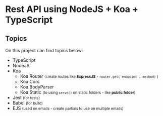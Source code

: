 # Rest API using **NodeJS + Koa + TypeScript**

## Topics

On this project can find topics below:

*   TypeScript
*   NodeJS
*   Koa
    -   Koa Router <small>(create routes like **ExpressJS** - `router.get('endpoint', method)` )</small>
    -   Koa Cors
    -   Koa BodyParser
    -   Koa Static <small>(to using `serve()` on static folders - like **public folder**)</small>
*   Jest <small>(for tests)</small>
*   Babel <small>(for build)</small>
*   EJS <small>(used on emails - create partials to use on multiple emails)</small>

